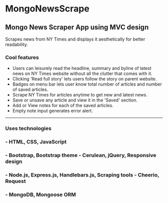 # MongoNewsScrape

## Mongo News Scraper App using MVC design

Scrapes news from NY Times and displays it aesthetically for better readability.

### Cool features

* Users can leisurely read the headline, summary and byline of latest news on NY Times website without all the clutter that comes with it.
* Clicking 'Read full story' lets users follow the story on parent website.
* Badges on menu bar lets user know total number of articles and number of saved articles.
* Scrape NY Times for articles anytime to get new and latest news.
* Save or unsave any article and view it in the 'Saved' section.
* Add or View notes for each of the saved articles.
* Empty note input generates error alert.

----------------------

### Uses technologies 

### - HTML, CSS, JavaScript ###
### - Bootstrap, Bootstrap theme - Cerulean, jQuery, Responsive design ###
### - Node.js, Express.js, Handlebars.js, Scraping tools - Cheerio, Request ###
### - MongoDB, Mongoose ORM ###

